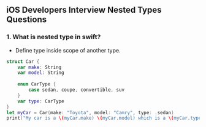 ## iOS Developers Interview Nested Types Questions

### 1. What is nested type in swift?
  - Define type inside scope of another type.
```swift
struct Car {
    var make: String
    var model: String
    
    enum CarType {
        case sedan, coupe, convertible, suv
    }
    var type: CarType
}
let myCar = Car(make: "Toyota", model: "Camry", type: .sedan)
print("My car is a \(myCar.make) \(myCar.model) which is a \(myCar.type).")
```

